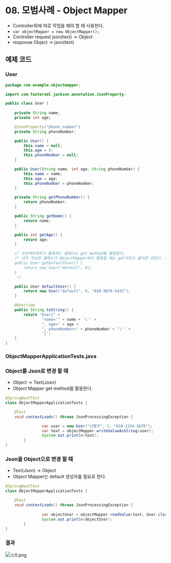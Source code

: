 # 08. 모범사례 - Object Mapper

- Controller외에 따로 작업을 해야 할 때 사용한다.
- `var objectMapper = new ObjectMapper();`
- Controller request json(text) → Object
- response Object → json(text)

## 예제 코드

### User

```java
package com.example.objectmapper;

import com.fasterxml.jackson.annotation.JsonProperty;

public class User {
    
    private String name;
    private int age;

    @JsonProperty("phone_number")
    private String phoneNumber;

    public User() {
        this.name = null;
        this.age = 0;
        this.phoneNumber = null;
    }

    public User(String name, int age, String phoneNumber) {
        this.name = name;
        this.age = age;
        this.phoneNumber = phoneNumber;
    }

    private String getPhoneNumber() {
        return phoneNumber;
    }

    public String getName() {
        return name;
    }

    public int getAge() {
        return age;
    }

    // 오브젝트매퍼가 활용하는 클래스는 get method를 활용한다.
    /* 내가 작성한 클래스가 ObjectMapper에서 활용할 때는 get이라고 붙이면 안된다. get이 메서드명에서 빠져야한다.
    public User getDefaultUser() {
        return new User("default", 0);
    }
     */

    public User defaultUser() {
        return new User("default", 0, "010-9876-5432");
    }

    @Override
    public String toString() {
        return "User{" +
                "name='" + name + '\'' +
                ", age=" + age +
                ", phoneNumber=" + phoneNumber + '\'' +
                '}';
    }
}
```

### ObjectMapperApplicationTests.java

### Object를 Json로 변경 할 때

- Object → Text(Josn)
- Object Mapper get method를 활용한다.

```java
@SpringBootTest
class ObjectMapperApplicationTests {

    @Test
    void contextLoads() throws JsonProcessingException {

				var user = new User("신짱구", 5, "010-1234-5678");
				var text = objectMapper.writeValueAsString(user);
				System.out.println(text);
		}
}
```

### Json을 Object으로 변경 할 때

- Text(Json) → Object
- Object Mapper는 default 생성자를 필요로 한다.

```java
@SpringBootTest
class ObjectMapperApplicationTests {

    @Test
    void contextLoads() throws JsonProcessingException {
				
				var objectUser = objectMapper.readValue(text, User.class);
				System.out.println(objectUser);
		}
}
```

### 결과

![스0.png](https://t1.daumcdn.net/cafeattach/1Dzpp/0eb365383f6b3fef0e55b5eaeaede59dcebe31a0)